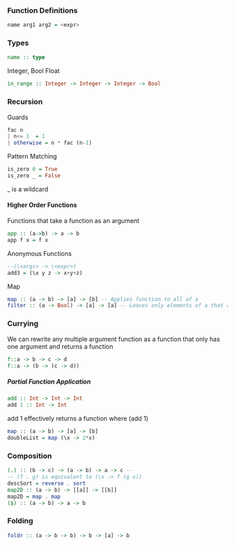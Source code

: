 ### Function Definitions
```haskell
name arg1 arg2 = <expr>
```


### Types
```haskell
name :: type
```
Integer, Bool Float

```haskell
in_range :: Integer -> Integer -> Integer -> Bool
```
### Recursion

Guards
```haskell
fac n
| n<= 1  = 1
| otherwise = n * fac (n-1)
```

Pattern Matching
```haskell
is_zero 0 = True
is_zero _ = False
```
_ is a wildcard

#### Higher Order Functions
Functions that take a function as an argument
```haskell
app :: (a->b) -> a -> b
app f x = f x
```

Anonymous Functions
```haskell
--(\<args> -> \<expr>)
add3 = (\x y z -> x+y+z)
```

Map
```haskell
map :: (a -> b) -> [a] -> [b] -- Applies function to all of a
filter :: (a -> Bool) -> [a] -> [a] -- Leaves only elements of a that return true
```

### Currying
We can rewrite any multiple argument function as a function that only has one argument and returns a function
```haskell
f::a -> b -> c -> d
f::a -> (b -> (c -> d))
```

##### Partial Function Application
``` haskell
add :: Int -> Int -> Int
add 1 :: Int -> Int
```
add 1 effectively returns a function where (add 1)

```haskell
map :: (a -> b) -> [a] -> [b]
doubleList = map (\x -> 2*x)
```

### Composition
``` haskell
(.) :: (b -> c) -> (a -> b) -> a -> c -- 
-- (f . g) is equivalent to (\x -> f (g x))
descSort = reverse . sort
map2D :: (a -> b) -> [[a]] -> [[b]]
map2D = map . map
($) :: (a -> b) -> a -> b
```

### Folding
``` haskell
foldr :: (a -> b -> b) -> b -> [a] -> b
```